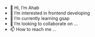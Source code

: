 - 👋 Hi, I’m Ahab
- 👀 I’m interested in frontend developing
- 🌱 I’m currently learning gsap
- 💞️ I’m looking to collaborate on ...
- 📫 How to reach me ...

<!---
Eyhab333/Eyhab333 is a ✨ special ✨ repository because its `README.md` (this file) appears on your GitHub profile.
You can click the Preview link to take a look at your changes.
--->
